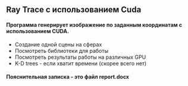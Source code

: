 ## Ray Trace с использованием Cuda
#### Программа генерирует изображение по заданным координатам с использованием CUDA.
* Создание одной сцены на сферах
* Посмотреть библиотеки для работы
* Посмотреть результаты работы на различных GPU
* K-D trees - если хватит времени (скорее всего нет)
#### Пояснительная записка - это файл report.docx
